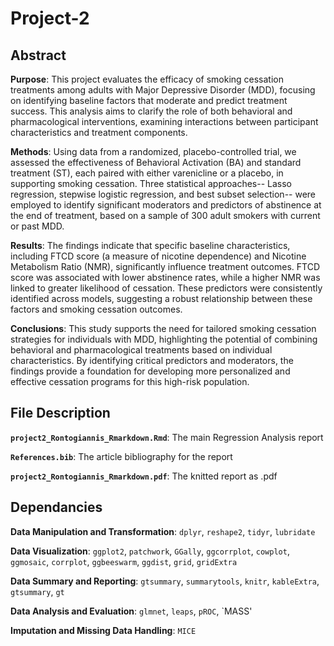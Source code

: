 # Project-2

## Abstract

**Purpose**: This project evaluates the efficacy of smoking cessation treatments among adults with Major Depressive Disorder (MDD), focusing on identifying baseline factors that moderate and predict treatment success. This analysis aims to clarify the role of both behavioral and pharmacological interventions, examining interactions between participant characteristics and treatment components.

**Methods**: Using data from a randomized, placebo-controlled trial, we assessed the effectiveness of Behavioral Activation (BA) and standard treatment (ST), each paired with either varenicline or a placebo, in supporting smoking cessation. Three statistical approaches-- Lasso regression, stepwise logistic regression, and best subset selection-- were employed to identify significant moderators and predictors of abstinence at the end of treatment, based on a sample of 300 adult smokers with current or past MDD.

**Results**: The findings indicate that specific baseline characteristics, including FTCD score (a measure of nicotine dependence) and Nicotine Metabolism Ratio (NMR), significantly influence treatment outcomes. FTCD score was associated with lower abstinence rates, while a higher NMR was linked to greater likelihood of cessation. These predictors were consistently identified across models, suggesting a robust relationship between these factors and smoking cessation outcomes.

**Conclusions**: This study supports the need for tailored smoking cessation strategies for individuals with MDD, highlighting the potential of combining behavioral and pharmacological treatments based on individual characteristics. By identifying critical predictors and moderators, the findings provide a foundation for developing more personalized and effective cessation programs for this high-risk population.

## File Description

**`project2_Rontogiannis_Rmarkdown.Rmd`**: The main Regression Analysis report

**`References.bib`**: The article bibliography for the report

**`project2_Rontogiannis_Rmarkdown.pdf`**: The knitted report as .pdf

## Dependancies

**Data Manipulation and Transformation**: `dplyr`, `reshape2`, `tidyr`, `lubridate`

**Data Visualization**: `ggplot2`, `patchwork`, `GGally`, `ggcorrplot`, `cowplot`, `ggmosaic`, `corrplot`, `ggbeeswarm`, `ggdist`, `grid`, `gridExtra`

**Data Summary and Reporting**: `gtsummary`, `summarytools`, `knitr`, `kableExtra`, `gtsummary`, `gt`

**Data Analysis and Evaluation**: `glmnet`, `leaps`, `pROC`, `MASS'

**Imputation and Missing Data Handling**: `MICE`


